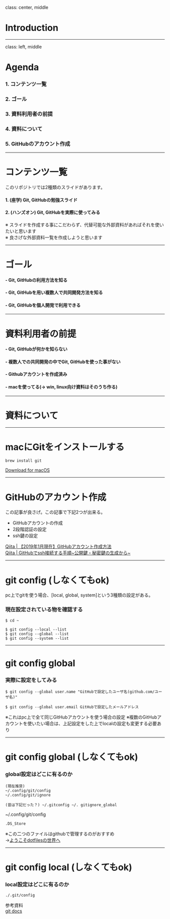 class: center, middle
# Introduction

---
class: left, middle
# Agenda

### 1. コンテンツ一覧
### 2. ゴール
### 3. 資料利用者の前提
### 4. 資料について
### 5. GitHubのアカウント作成

---
# コンテンツ一覧
このリポジトリでは2種類のスライドがあります。

#### 1. __(座学)__ Git, GitHubの勉強スライド
#### 2. __(ハンズオン)__ Git, GitHubを実際に使ってみる

※ スライドを作成する事にこだわらず、代替可能な外部資料があればそれを使いたいと思います  
※ 良さげな外部資料一覧を作成しようと思います

---
# ゴール
#### - Git, GitHubの利用方法を知る
#### - Git, GitHubを用い複数人で共同開発方法を知る
#### - Git, GitHubを個人開発で利用できる

---
# 資料利用者の前提
#### - Git, GitHubが何かを知らない
#### - 複数人での共同開発の中でGit, GitHubを使った事がない
#### - Githubアカウントを作成済み
#### - macを使ってる(-> win, linux向け資料はそのうち作る)

---
# 資料について


---
# macにGitをインストールする

```
brew install git
```

[Download for macOS](https://git-scm.com/download/mac)

---
# GitHubのアカウント作成
この記事が良さげ。この記事で下記2つが出来る。
- GitHubアカウントの作成
- 2段階認証の設定
- ssh鍵の設定

[Qiita | 【2019年1月現在】GitHubアカウント作成方法](https://qiita.com/okumurakengo/items/848f7177765cf25fcde0)  
[Qiita | GitHubでssh接続する手順~公開鍵・秘密鍵の生成から~](https://qiita.com/shizuma/items/2b2f873a0034839e47ce)

---
# git config (しなくてもok)
pc上でgitを使う場合、[local, global, system]という3種類の設定がある。  

### 現在設定されている物を確認する
```
$ cd ~

$ git config --local --list
$ git config --global --list
$ git config --system --list
```

---
# git config global
### 実際に設定をしてみる
```
$ git config --global user.name "GitHubで設定したユーザ名(github.com/ユーザ名)"

$ git config --global user.email GitHubで設定したメールアドレス
```
※これはpc上で全て同じGitHubアカウントを使う場合の設定 
※複数のGitHubアカウントを使いたい場合は、上記設定をした上でlocalの設定も変更する必要あり

---
# git config global (しなくてもok)
### global設定はどこに有るのか 

```
(現在推奨)
~/.config/git/config
~/.config/git/ignore

(昔は下記だった？) ~/.gitconfig ~/. gitignore_global
```

~/.config/git/config

``` ~/.config/git/config
.DS_Store
```

※この二つのファイルはgithubで管理するのがおすすめ  
->[ようこそdotfilesの世界へ](https://qiita.com/yutkat/items/c6c7584d9795799ee164)

---
# git config local (しなくてもok)
### local設定はどこに有るのか

```
./.git/config
```
参考資料  
[git docs](https://git-scm.com/book/ja/v2/%E4%BD%BF%E3%81%84%E5%A7%8B%E3%82%81%E3%82%8B-%E6%9C%80%E5%88%9D%E3%81%AEGit%E3%81%AE%E6%A7%8B%E6%88%90)


